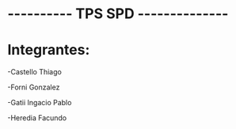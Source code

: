 # ---------- TPS SPD --------------


# Integrantes:
  -Castello Thiago
  
  -Forni Gonzalez
  
  -Gatii Ingacio Pablo
 
  -Heredia Facundo
